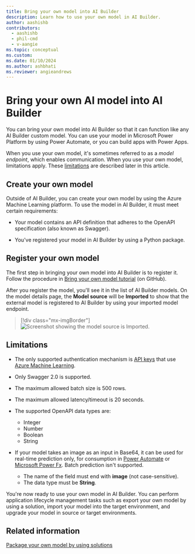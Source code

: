 ```yaml
---
title: Bring your own model into AI Builder
description: Learn how to use your own model in AI Builder.
author: aashishb
contributors:
  - aashishb
  - phil-cmd
  - v-aangie
ms.topic: conceptual
ms.custom:
ms.date: 01/10/2024
ms.author: ashbhati
ms.reviewer: angieandrews
---
```


# Bring your own AI model into AI Builder

You can bring your own model into AI Builder so that it can function like any AI Builder custom model. You can use your model in Microsoft Power Platform by using Power Automate, or you can build apps with Power Apps.

When you use your own model, it's sometimes referred to as a *model endpoint*, which enables communication. When you use your own model, limitations apply. These [limitations](#limitations) are described later in this article.

## Create your own model

Outside of AI Builder, you can create your own model by using the Azure Machine Learning platform. To use the model in AI Builder, it must meet certain requirements:

- Your model contains an API definition that adheres to the OpenAPI specification (also known as Swagger).

- You've registered your model in AI Builder by using a Python package.

## Register your own model

The first step in bringing your own model into AI Builder is to register it. Follow the procedure in [Bring your own model tutorial](https://github.com/microsoft/PowerApps-Samples/tree/master/ai-builder/BringYourOwnModelTutorial) (on GitHub).

After you register the model, you'll see it in the list of AI Builder models. On the model details page, the **Model source** will be **Imported** to show that the external model is registered to AI Builder by using your imported model endpoint.

> [!div class="mx-imgBorder"]
> ![Screenshot showing the model source is Imported.](media/byom-imported.png "Model source")

## Limitations

- The only supported authentication mechanism is [API keys](/azure/machine-learning/how-to-authenticate-web-service) that use [Azure Machine Learning](/azure/machine-learning/overview-what-is-azure-machine-learning).

- Only Swagger 2.0 is supported.

- The maximum allowed batch size is 500 rows.

- The maximum allowed latency/timeout is 20 seconds.

- The supported OpenAPI data types are:
   - Integer
   - Number
   - Boolean
   - String

- If your model takes an image as an input in Base64, it can be used for real-time prediction only, for consumption in [Power Automate](/power-automate/getting-started) or [Microsoft Power Fx](/power-platform/power-fx/overview). Batch prediction isn't supported.
   - The name of the field must end with **image** (not case-sensitive).
   - The data type must be **String**.

You're now ready to use your own model in AI Builder. You can perform application lifecycle management tasks such as export your own model by using a solution, import your model into the target environment, and upgrade your model in source or target environments.

## Related information

[Package your own model by using solutions](byom-alm.md)
